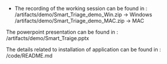 - The recording of the working session can be found in :
/artifacts/demo/Smart_Triage_demo_Win.zip -> Windows
/artifacts/demo/Smart_Triage_demo_MAC.zip -> MAC

The powerpoint presentation can be found in :
/artifacts/demo/Smart_Traige.pptx

The details related to installation of application can be found in :
/code/README.md